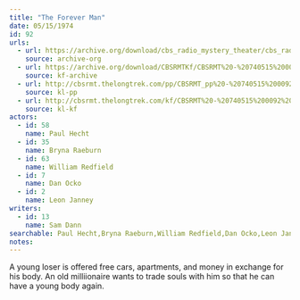 ```yaml
---
title: "The Forever Man"
date: 05/15/1974
id: 92
urls: 
  - url: https://archive.org/download/cbs_radio_mystery_theater/cbs_radio_mystery_theater-0051-0100.zip/cbs_radio_mystery_theater-0051-0100%2Fcbsrmt_0092_the_forever_man.mp3
    source: archive-org
  - url: https://archive.org/download/CBSRMTKf/CBSRMT%20-%20740515%200092%20The%20Forever%20Man_kf.mp3
    source: kf-archive
  - url: http://cbsrmt.thelongtrek.com/pp/CBSRMT_pp%20-%20740515%200092%20The%20Forever%20Man.mp3
    source: kl-pp
  - url: http://cbsrmt.thelongtrek.com/kf/CBSRMT%20-%20740515%200092%20The%20Forever%20Man_kf.mp3
    source: kl-kf
actors:  
  - id: 58
    name: Paul Hecht  
  - id: 35
    name: Bryna Raeburn  
  - id: 63
    name: William Redfield  
  - id: 7
    name: Dan Ocko  
  - id: 2
    name: Leon Janney
writers:  
  - id: 13
    name: Sam Dann
searchable: Paul Hecht,Bryna Raeburn,William Redfield,Dan Ocko,Leon Janney Sam Dann
notes:  
---
```

A young loser is offered free cars, apartments, and money in exchange for his body. An old milliionaire wants to trade souls with him so that he can have a young body again.